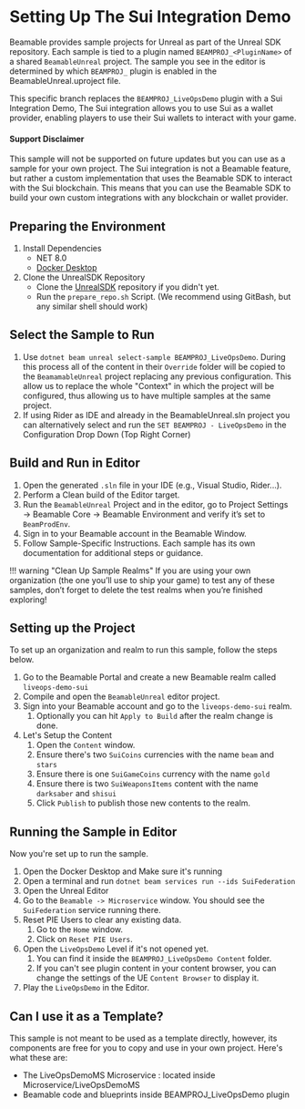 # Setting Up The Sui Integration Demo

Beamable provides sample projects for Unreal as part of the Unreal SDK repository. Each sample is tied to a plugin named `BEAMPROJ_<PluginName>` of a shared `BeamableUnreal` project. The sample you see in the editor is determined by which `BEAMPROJ_` plugin is enabled in the BeamableUnreal.uproject file.

This specific branch replaces the `BEAMPROJ_LiveOpsDemo` plugin with a Sui Integration Demo, The Sui integration allows you to use Sui as a wallet provider, enabling players to use their Sui wallets to interact with your game.

#### Support Disclaimer 
This sample will not be supported on future updates but you can use as a sample for your own project. The Sui integration is not a Beamable feature, but rather a custom implementation that uses the Beamable SDK to interact with the Sui blockchain. This means that you can use the Beamable SDK to build your own custom integrations with any blockchain or wallet provider.

## Preparing the Environment
1. Install Dependencies
    - NET 8.0
    - [Docker Desktop](https://www.docker.com/products/docker-desktop/)
2. Clone the UnrealSDK Repository
    - Clone the [UnrealSDK](https://github.com/Beamable/UnrealSDK) repository if you didn't yet.
    - Run the `prepare_repo.sh` Script. (We recommend using GitBash, but any similar shell should work)

## Select the Sample to Run

1. Use `dotnet beam unreal select-sample BEAMPROJ_LiveOpsDemo`. During this process all of the content in their `Override` folder will be copied to the `BeamamableUnreal` project replacing any previous configuration. This allow us to replace the whole "Context" in which the project will be configured, thus allowing us to have multiple samples at the same project.
2. If using Rider as IDE and already in the BeamableUnreal.sln project you can alternatively select and run the `SET BEAMPROJ - LiveOpsDemo` in the Configuration Drop Down (Top Right Corner)

## Build and Run in Editor

1. Open the generated `.sln` file in your IDE (e.g., Visual Studio, Rider...).
2. Perform a Clean build of the Editor target.
3. Run the `BeamableUnreal` Project and in the editor, go to Project Settings → Beamable Core → Beamable Environment and verify it’s set to `BeamProdEnv`.
4. Sign in to your Beamable account in the Beamable Window.
5. Follow Sample-Specific Instructions. Each sample has its own documentation for additional steps or guidance.

!!! warning "Clean Up Sample Realms"
If you are using your own organization (the one you’ll use to ship your game) to test any of these samples, don’t forget to delete the test realms when you’re finished exploring!

## Setting up the Project
To set up an organization and realm to run this sample, follow the steps below.

1. Go to the Beamable Portal and create a new Beamable realm called `liveops-demo-sui`
2. Compile and open the `BeamableUnreal` editor project.
3. Sign into your Beamable account and go to the `liveops-demo-sui` realm.
   1. Optionally you can hit `Apply to Build` after the realm change is done.
4. Let's Setup the Content
   1. Open the `Content` window.
   2. Ensure there's two `SuiCoins` currencies with the name `beam` and `stars`
   3. Ensure there is one `SuiGameCoins` currency with the name `gold`
   4. Ensure there is two `SuiWeaponsItems` content with the name `darksaber` and `shisui`
   5. Click `Publish` to publish those new contents to the realm.

## Running the Sample in Editor
Now you're set up to run the sample.

1. Open the Docker Desktop and Make sure it's running
2. Open a terminal and run `dotnet beam services run --ids SuiFederation`
3. Open the Unreal Editor
4. Go to the `Beamable -> Microservice` window. You should see the `SuiFederation` service running there.
5. Reset PIE Users to clear any existing data.
   1. Go to the `Home` window.
   2. Click on `Reset PIE Users`.
6. Open the `LiveOpsDemo` Level if it's not opened yet.
   1. You can find it inside the `BEAMPROJ_LiveOpsDemo Content`  folder.
   2. If you can't see plugin content in your content browser, you can change the settings of the UE `Content Browser` to display it.
7. Play the `LiveOpsDemo` in the Editor.

## Can I use it as a Template?

This sample is not meant to be used as a template directly, however, its components are free for you to copy and use in your own project. Here's what these are:

- The LiveOpsDemoMS Microservice : located inside Microservice/LiveOpsDemoMS
- Beamable code and blueprints inside BEAMPROJ_LiveOpsDemo plugin